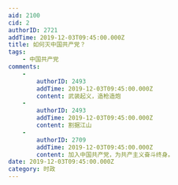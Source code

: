 ```yaml
---
aid: 2100
cid: 2
authorID: 2721
addTime: 2019-12-03T09:45:00.000Z
title: 如何灭中国共产党？
tags:
    - 中国共产党
comments:
    -
        authorID: 2493
        addTime: 2019-12-03T09:45:00.000Z
        content: 武装起义，造枪造炮
    -
        authorID: 2493
        addTime: 2019-12-03T09:45:00.000Z
        content: 割据江山
    -
        authorID: 2709
        addTime: 2019-12-03T09:45:00.000Z
        content: 加入中国共产党，为共产主义奋斗终身。
date: 2019-12-03T09:45:00.000Z
category: 时政
---
```



